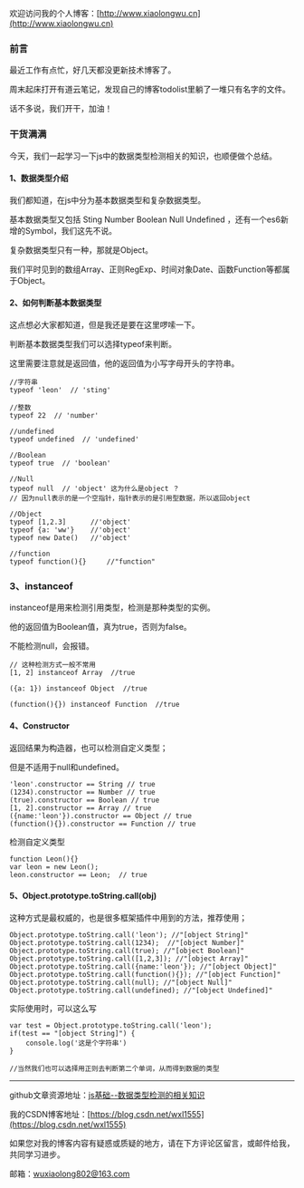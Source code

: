 欢迎访问我的个人博客：[http://www.xiaolongwu.cn](http://www.xiaolongwu.cn)
### 前言
最近工作有点忙，好几天都没更新技术博客了。

周末起床打开有道云笔记，发现自己的博客todolist里躺了一堆只有名字的文件。

话不多说，我们开干，加油！

### 干货满满
今天，我们一起学习一下js中的数据类型检测相关的知识，也顺便做个总结。
#### 1、数据类型介绍
我们都知道，在js中分为基本数据类型和复杂数据类型。

基本数据类型又包括 Sting Number Boolean Null Undefined ，还有一个es6新增的Symbol，我们这先不说。

复杂数据类型只有一种，那就是Object。

我们平时见到的数组Array、正则RegExp、时间对象Date、函数Function等都属于Object。
#### 2、如何判断基本数据类型
这点想必大家都知道，但是我还是要在这里啰嗦一下。

判断基本数据类型我们可以选择typeof来判断。

这里需要注意就是返回值，他的返回值为小写字母开头的字符串。

```
//字符串
typeof 'leon'  // 'sting'

//整数
typeof 22  // 'number'

//undefined
typeof undefined  // 'undefined'

//Boolean
typeof true  // 'boolean'

//Null
typeof null  // 'object' 这为什么是object ？
// 因为null表示的是一个空指针，指针表示的是引用型数据，所以返回object

//Object
typeof [1,2.3]      //'object' 
typeof {a: 'ww'}    //'object' 
typeof new Date()   //'object' 

//function
typeof function(){}     //"function"
```
### 3、instanceof 
instanceof是用来检测引用类型，检测是那种类型的实例。

他的返回值为Boolean值，真为true，否则为false。

不能检测null，会报错。

```
// 这种检测方式一般不常用
[1, 2] instanceof Array  //true

({a: 1}) instanceof Object  //true

(function(){}) instanceof Function  //true

```
#### 4、Constructor
返回结果为构造器，也可以检测自定义类型；

但是不适用于null和undefined。
```
'leon'.constructor == String // true
(1234).constructor == Number // true
(true).constructor == Boolean // true
[1, 2].constructor == Array // true
({name:'leon'}).constructor == Object // true
(function(){}).constructor == Function // true
```

检测自定义类型
```
function Leon(){}
var leon = new Leon();
leon.constructor == Leon;  // true 
```
#### 5、Object.prototype.toString.call(obj)
这种方式是最权威的，也是很多框架插件中用到的方法，推荐使用；

```
Object.prototype.toString.call('leon'); //"[object String]"
Object.prototype.toString.call(1234);  //"[object Number]"
Object.prototype.toString.call(true); //"[object Boolean]"
Object.prototype.toString.call([1,2,3]); //"[object Array]"
Object.prototype.toString.call({name:'leon'}); //"[object Object]"
Object.prototype.toString.call(function(){}); //"[object Function]"
Object.prototype.toString.call(null); //"[object Null]"
Object.prototype.toString.call(undefined); //"[object Undefined]"
```

实际使用时，可以这么写

```
var test = Object.prototype.toString.call('leon');
if(test == "[object String]") {
    console.log('这是个字符串')
}

//当然我们也可以选择用正则去判断第二个单词，从而得到数据的类型
```


---
github文章资源地址：[js基础--数据类型检测的相关知识]()

我的CSDN博客地址：[https://blog.csdn.net/wxl1555](https://blog.csdn.net/wxl1555)

如果您对我的博客内容有疑惑或质疑的地方，请在下方评论区留言，或邮件给我，共同学习进步。

邮箱：wuxiaolong802@163.com
